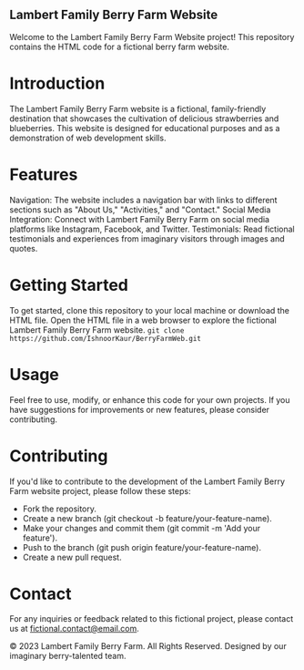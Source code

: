 ## Lambert Family Berry Farm Website
Welcome to the Lambert Family Berry Farm Website project! This repository contains the HTML code for a fictional berry farm website.

# Introduction
The Lambert Family Berry Farm website is a fictional, family-friendly destination that showcases the cultivation of delicious strawberries and blueberries. This website is designed for educational purposes and as a demonstration of web development skills.

# Features
Navigation: The website includes a navigation bar with links to different sections such as "About Us," "Activities," and "Contact."
Social Media Integration: Connect with Lambert Family Berry Farm on social media platforms like Instagram, Facebook, and Twitter.
Testimonials: Read fictional testimonials and experiences from imaginary visitors through images and quotes.

# Getting Started
To get started, clone this repository to your local machine or download the HTML file. Open the HTML file in a web browser to explore the fictional Lambert Family Berry Farm website.
``
git clone https://github.com/IshnoorKaur/BerryFarmWeb.git
``

# Usage
Feel free to use, modify, or enhance this code for your own projects. If you have suggestions for improvements or new features, please consider contributing.

# Contributing
If you'd like to contribute to the development of the Lambert Family Berry Farm website project, please follow these steps:


- Fork the repository.
- Create a new branch (git checkout -b feature/your-feature-name).
- Make your changes and commit them (git commit -m 'Add your feature').
- Push to the branch (git push origin feature/your-feature-name).
- Create a new pull request.

# Contact
For any inquiries or feedback related to this fictional project, please contact us at fictional.contact@email.com.

© 2023 Lambert Family Berry Farm. All Rights Reserved. Designed by our imaginary berry-talented team.

